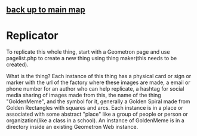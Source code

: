 ## [back up to main map](../)

# Replicator

To replicate this whole thing, start with a Geometron page and use pagelist.php to create a new thing using thing maker(this needs to be created).


What is the thing?  Each instance of this thing has a physical card or sign or marker with the url of the factory where these images are made, a email or phone number for an author who can help replicate, a hashtag for social media sharing of images made from this, the name of the thing "GoldenMeme", and the symbol for it, generally a Golden Spiral made from Golden Rectangles with squares and arcs.  Each instance is in a place or associated with some abstract "place" like a group of people or person or organization(like a class in a school).  An instance of GoldenMeme is in a directory inside an existing Geometron Web instance.  

